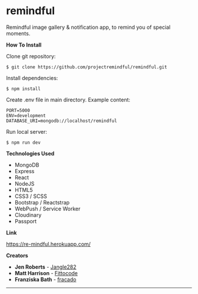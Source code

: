 # remindful

Remindful image gallery & notification app, to remind you of special moments.

**How To Install**

Clone git repository:

```
$ git clone https://github.com/projectremindful/remindful.git
```

Install dependencies:

```
$ npm install 
```

Create .env file in main directory. Example content:

```shell
PORT=5000
ENV=development
DATABASE_URI=mongodb://localhost/remindful
``` 

Run local server:

```
$ npm run dev
```

**Technologies Used**

* MongoDB
* Express
* React
* NodeJS
* HTML5
* CSS3 / SCSS
* Bootstrap / Reactstrap
* WebPush / Service Worker
* Cloudinary
* Passport

**Link**

https://re-mindful.herokuapp.com/

**Creators**

* **Jen Roberts** - [Jangle282](https://github.com/Jangle282)
* **Matt Harrison** - [Fittocode](https://github.com/Fittocode)
* **Franziska Bath** - [fracado](https://github.com/fracado)

---
